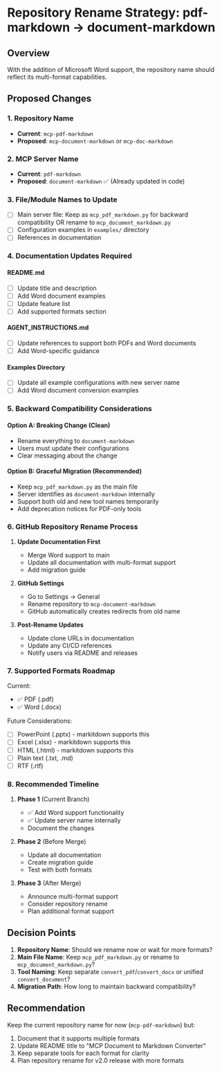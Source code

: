 # Repository Rename Strategy: pdf-markdown → document-markdown

## Overview
With the addition of Microsoft Word support, the repository name should reflect its multi-format capabilities.

## Proposed Changes

### 1. Repository Name
- **Current**: `mcp-pdf-markdown`
- **Proposed**: `mcp-document-markdown` or `mcp-doc-markdown`

### 2. MCP Server Name
- **Current**: `pdf-markdown`
- **Proposed**: `document-markdown` ✅ (Already updated in code)

### 3. File/Module Names to Update
- [ ] Main server file: Keep as `mcp_pdf_markdown.py` for backward compatibility OR rename to `mcp_document_markdown.py`
- [ ] Configuration examples in `examples/` directory
- [ ] References in documentation

### 4. Documentation Updates Required

#### README.md
- [ ] Update title and description
- [ ] Add Word document examples
- [ ] Update feature list
- [ ] Add supported formats section

#### AGENT_INSTRUCTIONS.md
- [ ] Update references to support both PDFs and Word documents
- [ ] Add Word-specific guidance

#### Examples Directory
- [ ] Update all example configurations with new server name
- [ ] Add Word document conversion examples

### 5. Backward Compatibility Considerations

#### Option A: Breaking Change (Clean)
- Rename everything to `document-markdown`
- Users must update their configurations
- Clear messaging about the change

#### Option B: Graceful Migration (Recommended)
- Keep `mcp_pdf_markdown.py` as the main file
- Server identifies as `document-markdown` internally
- Support both old and new tool names temporarily
- Add deprecation notices for PDF-only tools

### 6. GitHub Repository Rename Process

1. **Update Documentation First**
   - Merge Word support to main
   - Update all documentation with multi-format support
   - Add migration guide

2. **GitHub Settings**
   - Go to Settings → General
   - Rename repository to `mcp-document-markdown`
   - GitHub automatically creates redirects from old name

3. **Post-Rename Updates**
   - Update clone URLs in documentation
   - Update any CI/CD references
   - Notify users via README and releases

### 7. Supported Formats Roadmap

Current:
- ✅ PDF (.pdf)
- ✅ Word (.docx)

Future Considerations:
- [ ] PowerPoint (.pptx) - markitdown supports this
- [ ] Excel (.xlsx) - markitdown supports this  
- [ ] HTML (.html) - markitdown supports this
- [ ] Plain text (.txt, .md)
- [ ] RTF (.rtf)

### 8. Recommended Timeline

1. **Phase 1** (Current Branch)
   - ✅ Add Word support functionality
   - ✅ Update server name internally
   - Document the changes

2. **Phase 2** (Before Merge)
   - Update all documentation
   - Create migration guide
   - Test with both formats

3. **Phase 3** (After Merge)
   - Announce multi-format support
   - Consider repository rename
   - Plan additional format support

## Decision Points

1. **Repository Name**: Should we rename now or wait for more formats?
2. **Main File Name**: Keep `mcp_pdf_markdown.py` or rename to `mcp_document_markdown.py`?
3. **Tool Naming**: Keep separate `convert_pdf`/`convert_docx` or unified `convert_document`?
4. **Migration Path**: How long to maintain backward compatibility?

## Recommendation

Keep the current repository name for now (`mcp-pdf-markdown`) but:
1. Document that it supports multiple formats
2. Update README title to "MCP Document to Markdown Converter"
3. Keep separate tools for each format for clarity
4. Plan repository rename for v2.0 release with more formats